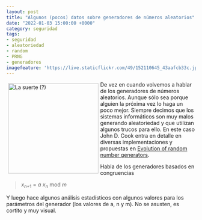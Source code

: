 ```yaml
---
layout: post
title: "Algunos (pocos) datos sobre generadores de números aleatorios"
date: "2022-01-03 15:00:00 +0000"
category: seguridad
tags:
- seguridad
- aleatoriedad
- random
- PRNG
- generadores
imagefeature: 'https://live.staticflickr.com/49/152110645_43aafcb33c.jpg'
---
```

<a href="https://www.flickr.com/photos/fernand0/152110645/" title="La suerte (?) "><img src="https://live.staticflickr.com/49/152110645_43aafcb33c.jpg" alt="La suerte (?) " width="240" style="float:left; margin:5px"></a>
De vez en cuando volvemos a hablar de los generadores de números aleatorios. Aunque sólo sea porque alguien la próxima vez lo haga un poco mejor.
Siempre decimos que los sistemas informáticos son muy malos generando aleatoriedad y que utilizan algunos trucos para ello.
En este caso John D. Cook entra en detalle en diversas implementaciones y propuestas en [Evolution of random number generators](https://www.johndcook.com/blog/2021/04/29/reinventing-rng/).

Habla de los generadores basados en congruencias

> <em>x</em><sub><em>n</em>+1</sub> = <em>a x</em><sub><em>n</em></sub> mod <em>m</em>

Y luego hace algunos análisis estadísticos con algunos valores para los parámetros del generador (los valores de a, n y m). No se asusten, es cortito y muy visual.

